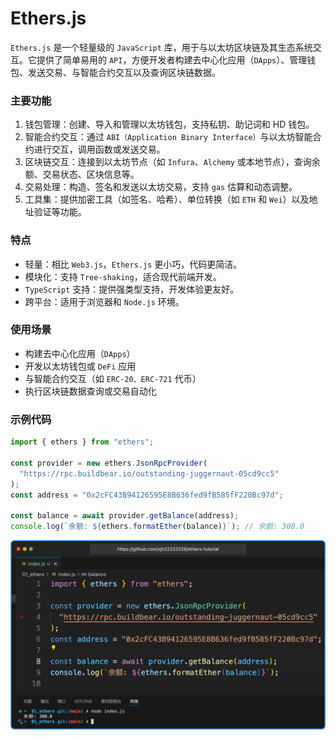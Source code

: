 # Ethers.js

`Ethers.js` 是一个轻量级的 `JavaScript` 库，用于与以太坊区块链及其生态系统交互。它提供了简单易用的 `API`，方便开发者构建去中心化应用（`DApps`）、管理钱包、发送交易、与智能合约交互以及查询区块链数据。

### 主要功能

1. 钱包管理：创建、导入和管理以太坊钱包，支持私钥、助记词和 HD 钱包。
2. 智能合约交互：通过 `ABI（Application Binary Interface）`与以太坊智能合约进行交互，调用函数或发送交易。
3. 区块链交互：连接到以太坊节点（如 `Infura`、`Alchemy` 或本地节点），查询余额、交易状态、区块信息等。
4. 交易处理：构造、签名和发送以太坊交易，支持 `gas` 估算和动态调整。
5. 工具集：提供加密工具（如签名、哈希）、单位转换（如 `ETH` 和 `Wei`）以及地址验证等功能。

### 特点

- 轻量：相比 `Web3.js`，`Ethers.js` 更小巧，代码更简洁。
- 模块化：支持 `Tree-shaking`，适合现代前端开发。
- `TypeScript` 支持：提供强类型支持，开发体验更友好。
- 跨平台：适用于浏览器和 `Node.js` 环境。

### 使用场景

- 构建去中心化应用（`DApps`）
- 开发以太坊钱包或 `DeFi` 应用
- 与智能合约交互（如 `ERC-20、ERC-721` 代币）
- 执行区块链数据查询或交易自动化

### 示例代码

```js
import { ethers } from "ethers";

const provider = new ethers.JsonRpcProvider(
  "https://rpc.buildbear.io/outstanding-juggernaut-05cd9cc5"
);
const address = "0x2cFC43B94126595E8B636fed9fB585fF220Bc97d";

const balance = await provider.getBalance(address);
console.log(`余额: ${ethers.formatEther(balance)}`); // 余额: 300.0
```

![](./img/1.png)
